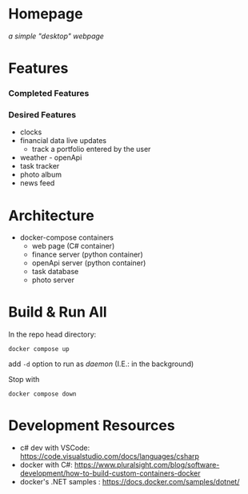 # Homepage
*a simple "desktop" webpage*

# Features 
### Completed Features
### Desired Features
- clocks
- financial data live updates
  - track a portfolio entered by the user
- weather - openApi
- task tracker
- photo album
- news feed

# Architecture
- docker-compose containers
  - web page (C# container)
  - finance server (python container)
  - openApi server (python container)
  - task database
  - photo server

# Build & Run All
In the repo head directory:
```
docker compose up
```
add `-d` option to run as *daemon* (I.E.: in the background)

Stop with
```
docker compose down
```

# Development Resources
- c# dev with VSCode: https://code.visualstudio.com/docs/languages/csharp
- docker with C#: https://www.pluralsight.com/blog/software-development/how-to-build-custom-containers-docker
- docker's .NET samples : https://docs.docker.com/samples/dotnet/
